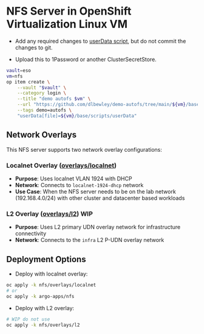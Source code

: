 # NFS Server in OpenShift Virtualization Linux VM

* Add any required changes to [userData script](base/scripts/userData), but do not commit the changes to git.

* Upload this to 1Password or another ClusterSecretStore.

```bash
vault=eso
vm=nfs
op item create \
    --vault "$vault" \
    --category login \
    --title "demo autofs $vm" \
    --url "https://github.com/dlbewley/demo-autofs/tree/main/${vm}/base/scripts" \
    --tags demo=autofs \
    "userData[file]=${vm}/base/scripts/userData"
```

## Network Overlays

This NFS server supports two network overlay configurations:

### Localnet Overlay ([overlays/localnet](overlays/localnet))
- **Purpose**: Uses localnet VLAN 1924 with DHCP
- **Network**: Connects to `localnet-1924-dhcp` network
- **Use Case**: When the NFS server needs to be on the lab network (192.168.4.0/24) with other cluster and datacenter based workloads

### L2 Overlay ([overlays/l2](overlays/l2)) WIP
- **Purpose**: Uses L2 primary UDN overlay network for infrastructure connectivity
- **Network**: Connects to the `infra` L2 P-UDN overlay network

## Deployment Options

* Deploy with localnet overlay:
```bash
oc apply -k nfs/overlays/localnet
# or
oc apply -k argo-apps/nfs
```

* Deploy with L2 overlay:
```bash
# WIP do not use
oc apply -k nfs/overlays/l2
```
